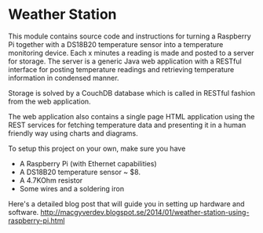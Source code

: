 Weather Station
================================

This module contains source code and instructions for turning a Raspberry Pi together with a DS18B20 temperature sensor into a temperature monitoring device.
Each x minutes a reading is made and posted to a server for storage. The server is a generic Java web application with a RESTful interface for posting temperature readings and retrieving temperature information in condensed manner.

Storage is solved by a CouchDB database which is called in RESTful fashion from the web application.

The web application also contains a single page HTML application using the REST services for fetching temperature data and presenting it in a human friendly way using charts and diagrams. 

To setup this project on your own, make sure you have 
* A Raspberry Pi (with Ethernet capabilities)
* A DS18B20 temperature sensor ~ $8.
* A 4.7KOhm resistor
* Some wires and a soldering iron

Here's a detailed blog post that will guide you in setting up hardware and software.
http://macgyverdev.blogspot.se/2014/01/weather-station-using-raspberry-pi.html
